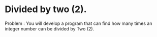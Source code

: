 # Divided by two (2).

Problem : You will develop a program that can find how many times an integer number can be divided by Two (2).
